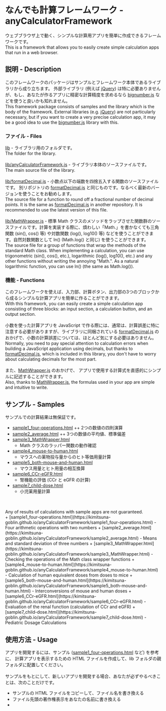 # なんでも計算フレームワーク - anyCalculatorFramework

ウェブブラウザ上で動く、シンプルな計算用アプリを簡単に作成できるフレームワークです。
<BR>
This is a framework that allows you to easily create simple calculation apps that run in a web browser.

## 説明 - Description

このフレームワークのパッケージはサンプルとフレームワーク本体であるライブラリから成り立ちます。
外部ライブラリ (例えば [jQuery](https://jquery.com/)) は特に必要ありませんが、もし、あなたが作るアプリに精密な計算精度を求めるなら [bignumber.js](https://mikemcl.github.io/bignumber.js/) などを使うと良いかも知れません。
<BR>
This framework package consists of samples and the library which is the body of the framework.
External libraries (e.g. [jQuery](https://jquery.com/)) are not particularly necessary,
but if you want to create a very precise calculation app, it may be a good idea to use the [bignumber.js](https://mikemcl.github.io/bignumber.js/) library with this.

### ファイル - Files

[lib](https://github.com/Kimitsuna-Goblin/anyCalculatorFramework/blob/master/lib/) - ライブラリ用のフォルダです。
<BR>
The folder for the library.
<BR>
<BR>
[lib/anyCalculatorFramework.js](https://github.com/Kimitsuna-Goblin/anyCalculatorFramework/blob/master/lib/anyCalculatorFramework.js) - ライブラリ本体のソースファイルです。
<BR>
The main source file of the library.
<BR>
<BR>
[lib/formatDecimal.js](https://github.com/Kimitsuna-Goblin/anyCalculatorFramework/blob/master/lib/formatDecimal.js) - 小数点以下の端数を四捨五入する関数のソースファイルです。
別リポジトリの [formatDecimal.js](https://github.com/Kimitsuna-Goblin/formatDecimal) と同じものです。なるべく最新のバージョンを使うことをお勧めします。
<BR>
The source file for a function to round off a fractional number of decimal points.
It is the same as [formatDecimal.js](https://github.com/Kimitsuna-Goblin/formatDecimal) in another repository.
It is recommended to use the latest version of this file.
<BR>
<BR>
[lib/MathWrapper.js](https://github.com/Kimitsuna-Goblin/anyCalculatorFramework/blob/master/lib/MathWrapper.js) - 標準 Math クラスのメソッドをラップさせた関数群のソースファイルです。計算を実装する際に、煩わしい「Math.」を書かなくても三角関数 (sin(), cos() 等) や対数関数 (log(), log10() 等) などを使うことができます。自然対数関数として ln() (Math.log() と同じ) を使うことができます。
<BR>
The source file for a group of functions that wrap the methods of the standard Math class.
When implementing a calculation, you can use trigonometric (sin(), cos(), etc.), logarithmic (log(), log10(), etc.) and any other functions without writing the annoying "Math.". As a natural logarithmic function, you can use ln() (the same as Math.log()).

### 機能 - Functions

このフレームワークを使えば、入力部、計算ボタン、出力部の3つのブロックから成るシンプルな計算アプリを簡単に作ることができます。
<BR>
With this framework, you can easily create a simple calculation app consisting of three blocks: an input section, a calculation button, and an output section.
<BR>
<BR>
小数を使った計算アプリを JavaScript で作る際には、通常は、計算誤差に特に注意する必要がありますが、ライブラリに同梱されている [formatDecimal.js](https://github.com/Kimitsuna-Goblin/formatDecimal) のおかげで、小数の計算誤差については、ほとんど気にする必要はありません。
<BR>
Normally, you need to pay special attention to calculation errors when building a JavaScript application using decimals,
but thanks to [formatDecimal.js](https://github.com/Kimitsuna-Goblin/formatDecimal), which is included in this library,
you don't have to worry about calculating decimals for the most part.
<BR>
<BR>
また、[MathWrapper.js](https://github.com/Kimitsuna-Goblin/anyCalculatorFramework/blob/master/lib/MathWrapper.js) のおかげで、
アプリで使用する計算式を直感的にシンプルに記述することができます。
<BR>
Also, thanks to [MathWrapper.js](https://github.com/Kimitsuna-Goblin/anyCalculatorFramework/blob/master/lib/MathWrapper.js),
the formulas used in your app are simple and intuitive to write.

## サンプル - Samples

サンプルでの計算結果は無保証です。
<BR>
+ [sample1_four-operations.html](https://kimitsuna-goblin.github.io/anyCalculatorFramework/sample1_four-operations.html)
++  2つの数値の四則演算
+ [sample2_average.html](https://kimitsuna-goblin.github.io/anyCalculatorFramework/sample2_average.html)
++  3つの数値の平均値、標準偏差
+ [sample3_MathWrapper.html](https://kimitsuna-goblin.github.io/anyCalculatorFramework/sample3_MathWrapper.html)
	+ Math クラスのラッパー関数の動作確認
+ [sample4_mouse-to-human.html](https://kimitsuna-goblin.github.io/anyCalculatorFramework/sample4_mouse-to-human.html)
	+ マウスへの薬物投与量からのヒト等価用量計算
+ [sample5_both-mouse-and-human.html](https://kimitsuna-goblin.github.io/anyCalculatorFramework/sample5_both-mouse-and-human.html)
	+ マウス用量とヒト用量の相互換算
+ [sample6_CCr-eGFR.html](https://kimitsuna-goblin.github.io/anyCalculatorFramework/sample6_CCr-eGFR.html)
	+ 腎機能の評価 (CCr と eGFR の計算)
+ [sample7_child-dose.html](https://kimitsuna-goblin.github.io/anyCalculatorFramework/sample7_child-dose.html)
	+ 小児薬用量計算
<BR>
<BR>
Any of results of calculations with sample apps are not guaranteed.
<BR>
+ [sample1_four-operations.html](https://kimitsuna-goblin.github.io/anyCalculatorFramework/sample1_four-operations.html) - Four arithmetic operations with two numbers
+ [sample2_average.html](https://kimitsuna-goblin.github.io/anyCalculatorFramework/sample2_average.html) - Means and standard deviation of three numbers
+ [sample3_MathWrapper.html](https://kimitsuna-goblin.github.io/anyCalculatorFramework/sample3_MathWrapper.html) - Checking the operations of the Math class wrapper functions
+ [sample4_mouse-to-human.html](https://kimitsuna-goblin.github.io/anyCalculatorFramework/sample4_mouse-to-human.html) - Calculation of human equivalent doses from doses to mice
+ [sample5_both-mouse-and-human.html](https://kimitsuna-goblin.github.io/anyCalculatorFramework/sample5_both-mouse-and-human.html) - Interconversions of mouse and human doses
+ [sample6_CCr-eGFR.html](https://kimitsuna-goblin.github.io/anyCalculatorFramework/sample6_CCr-eGFR.html) - Evaluation of the renal function (calculation of CCr and eGFR)
+ [sample7_child-dose.html](https://kimitsuna-goblin.github.io/anyCalculatorFramework/sample7_child-dose.html) - Pediatric Dosage Calculations

## 使用方法 - Usage

アプリを開発するには、サンプル ([sample1_four-operations.html](https://github.com/Kimitsuna-Goblin/anyCalculatorFramework/blob/master/sample1_four-operations.html) など) を参考に、
計算アプリを表示するための HTML ファイルを作成して、lib フォルダの親フォルダに配置してください。
<BR>
<BR>
サンプルをもとにして、新しいアプリを開発する場合、あなたが必ずやるべきことは、次のことだけです。
<BR>
+ サンプルの HTML ファイルをコピーして、ファイル名を書き換える
+ ファイル先頭の著作権表示をあなたの名前に書き換える
+ <TITLE> タグのところに、アプリのタイトルを書く
+ init() 関数内の inputs 配列と outputs 配列に、計算に使う入出力項目の、
「項目名、ID、単位、初期値 (必要なら)、省略可否フラグ (必要なら)、小数点以下桁数 (必要なら)」をコメントの注意書きに従って、並べて書く
+ calc() 関数内に計算式を書く。このとき、入力項目は、たとえば inputs[ 'ID' ]、出力項目は outputs[ 'ID' ] のように書いてください
+ 動作確認をする

以上です！必要に応じて、画面デザインをいじるなどしてください。
慣れれば、あっという間にアプリを開発できるでしょう。

あなたのアプリを配布する場合は、著作権表示を書き換えるのを忘れないようにしてください。
<BR>
<BR>
To create your app, place your app's HTML file in the parent folder of the lib folder with reference to [sample1_four-operations.html](https://github.com/Kimitsuna-Goblin/anyCalculatorFramework/blob/master/sample1_four-operations.html) and other samples.
<BR>
<BR>
When you are developing a new app based on a sample, the only thing you must do is:
<BR>
* Copy the sample HTML file and rename it.
* Replace the copyright notice at the beginning of the file with your name.
* Write the title of your app in the <TITLE> tag.
* At the init() function, put in the inputs and outputs arrays of the item name, ID, unit, initial value (if necessary), optional flag (if necessary), and the number of decimal places (if necessary) of the input and output items to be used in the calculation, along with the notes in the comments.
* Write the formula in the calc() function. write inputs[ 'ID' ] for input items and outputs[ 'ID' ] for output items, for example.
* Check if your app works well.
<BR>
That's all! If necessary, tweak the screen design and others.
Once you get used to it, you'll be able to develop your app in no time.
<BR>
<BR>
When you distribute your app, don't forget to rewrite the copyright notices.

## ライセンス - Licence

[MIT](https://github.com/Kimitsuna-Goblin/anyCalculatorFramework/blob/master/LICENSE)

## 著作者 - Author

[Kimitsuna-Goblin](https://github.com/Kimitsuna-Goblin) (浦 公統; Ura Kimitsuna)
